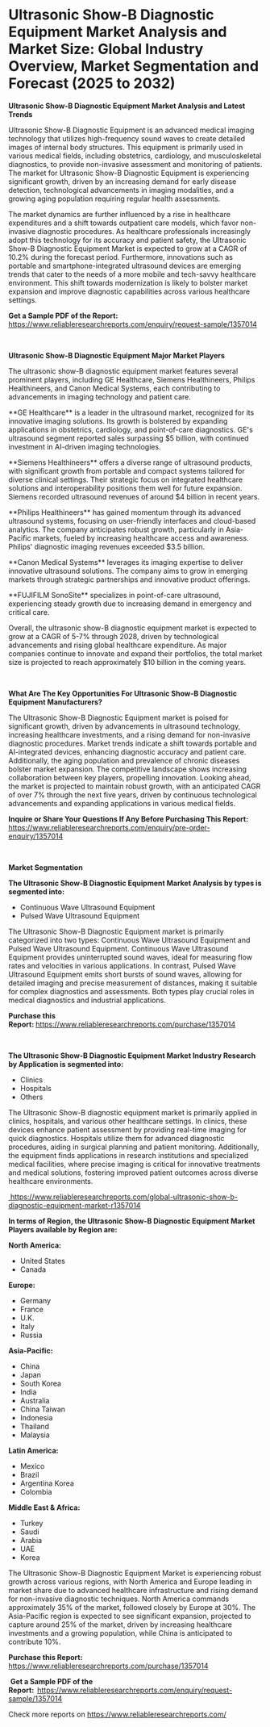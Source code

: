 <p><h1>Ultrasonic Show-B Diagnostic Equipment Market Analysis and Market Size: Global Industry Overview, Market Segmentation and Forecast (2025 to 2032)</h1></p><p><strong>Ultrasonic Show-B Diagnostic Equipment Market Analysis and Latest Trends</strong></p>
<p><p>Ultrasonic Show-B Diagnostic Equipment is an advanced medical imaging technology that utilizes high-frequency sound waves to create detailed images of internal body structures. This equipment is primarily used in various medical fields, including obstetrics, cardiology, and musculoskeletal diagnostics, to provide non-invasive assessment and monitoring of patients. The market for Ultrasonic Show-B Diagnostic Equipment is experiencing significant growth, driven by an increasing demand for early disease detection, technological advancements in imaging modalities, and a growing aging population requiring regular health assessments.</p><p>The market dynamics are further influenced by a rise in healthcare expenditures and a shift towards outpatient care models, which favor non-invasive diagnostic procedures. As healthcare professionals increasingly adopt this technology for its accuracy and patient safety, the Ultrasonic Show-B Diagnostic Equipment Market is expected to grow at a CAGR of 10.2% during the forecast period. Furthermore, innovations such as portable and smartphone-integrated ultrasound devices are emerging trends that cater to the needs of a more mobile and tech-savvy healthcare environment. This shift towards modernization is likely to bolster market expansion and improve diagnostic capabilities across various healthcare settings.</p></p>
<p><strong>Get a Sample PDF of the Report:&nbsp;</strong> <a href="https://www.reliableresearchreports.com/enquiry/request-sample/1357014?utm_campaign=3008&utm_medium=2&utm_source=Github&utm_content=ia&utm_term=04032025&utm_id=ultrasonic-show-b-diagnostic-equipment">https://www.reliableresearchreports.com/enquiry/request-sample/1357014</a></p>
<p>&nbsp;</p>
<p><strong>Ultrasonic Show-B Diagnostic Equipment Major Market Players</strong></p>
<p><p>The ultrasonic show-B diagnostic equipment market features several prominent players, including GE Healthcare, Siemens Healthineers, Philips Healthineers, and Canon Medical Systems, each contributing to advancements in imaging technology and patient care.</p><p>**GE Healthcare** is a leader in the ultrasound market, recognized for its innovative imaging solutions. Its growth is bolstered by expanding applications in obstetrics, cardiology, and point-of-care diagnostics. GE's ultrasound segment reported sales surpassing $5 billion, with continued investment in AI-driven imaging technologies.</p><p>**Siemens Healthineers** offers a diverse range of ultrasound products, with significant growth from portable and compact systems tailored for diverse clinical settings. Their strategic focus on integrated healthcare solutions and interoperability positions them well for future expansion. Siemens recorded ultrasound revenues of around $4 billion in recent years.</p><p>**Philips Healthineers** has gained momentum through its advanced ultrasound systems, focusing on user-friendly interfaces and cloud-based analytics. The company anticipates robust growth, particularly in Asia-Pacific markets, fueled by increasing healthcare access and awareness. Philips' diagnostic imaging revenues exceeded $3.5 billion.</p><p>**Canon Medical Systems** leverages its imaging expertise to deliver innovative ultrasound solutions. The company aims to grow in emerging markets through strategic partnerships and innovative product offerings.</p><p>**FUJIFILM SonoSite** specializes in point-of-care ultrasound, experiencing steady growth due to increasing demand in emergency and critical care. </p><p>Overall, the ultrasonic show-B diagnostic equipment market is expected to grow at a CAGR of 5-7% through 2028, driven by technological advancements and rising global healthcare expenditure. As major companies continue to innovate and expand their portfolios, the total market size is projected to reach approximately $10 billion in the coming years.</p></p>
<p>&nbsp;</p>
<p><strong>What Are The Key Opportunities For Ultrasonic Show-B Diagnostic Equipment Manufacturers?</strong></p>
<p><p>The Ultrasonic Show-B Diagnostic Equipment market is poised for significant growth, driven by advancements in ultrasound technology, increasing healthcare investments, and a rising demand for non-invasive diagnostic procedures. Market trends indicate a shift towards portable and AI-integrated devices, enhancing diagnostic accuracy and patient care. Additionally, the aging population and prevalence of chronic diseases bolster market expansion. The competitive landscape shows increasing collaboration between key players, propelling innovation. Looking ahead, the market is projected to maintain robust growth, with an anticipated CAGR of over 7% through the next five years, driven by continuous technological advancements and expanding applications in various medical fields.</p></p>
<p><strong>Inquire or Share Your Questions If Any Before Purchasing This Report:</strong> <a href="https://www.reliableresearchreports.com/enquiry/pre-order-enquiry/1357014?utm_campaign=3008&utm_medium=2&utm_source=Github&utm_content=ia&utm_term=04032025&utm_id=ultrasonic-show-b-diagnostic-equipment">https://www.reliableresearchreports.com/enquiry/pre-order-enquiry/1357014</a></p>
<p>&nbsp;</p>
<p><strong>Market Segmentation</strong></p>
<p><strong>The Ultrasonic Show-B Diagnostic Equipment Market Analysis by types is segmented into:</strong></p>
<p><ul><li>Continuous Wave Ultrasound Equipment</li><li>Pulsed Wave Ultrasound Equipment</li></ul></p>
<p><p>The Ultrasonic Show-B Diagnostic Equipment market is primarily categorized into two types: Continuous Wave Ultrasound Equipment and Pulsed Wave Ultrasound Equipment. Continuous Wave Ultrasound Equipment provides uninterrupted sound waves, ideal for measuring flow rates and velocities in various applications. In contrast, Pulsed Wave Ultrasound Equipment emits short bursts of sound waves, allowing for detailed imaging and precise measurement of distances, making it suitable for complex diagnostics and assessments. Both types play crucial roles in medical diagnostics and industrial applications.</p></p>
<p><strong>Purchase this Report:&nbsp;</strong><a href="https://www.reliableresearchreports.com/purchase/1357014?utm_campaign=3008&utm_medium=2&utm_source=Github&utm_content=ia&utm_term=04032025&utm_id=ultrasonic-show-b-diagnostic-equipment">https://www.reliableresearchreports.com/purchase/1357014</a></p>
<p>&nbsp;</p>
<p><strong>The Ultrasonic Show-B Diagnostic Equipment Market Industry Research by Application is segmented into:</strong></p>
<p><ul><li>Clinics</li><li>Hospitals</li><li>Others</li></ul></p>
<p><p>The Ultrasonic Show-B diagnostic equipment market is primarily applied in clinics, hospitals, and various other healthcare settings. In clinics, these devices enhance patient assessment by providing real-time imaging for quick diagnostics. Hospitals utilize them for advanced diagnostic procedures, aiding in surgical planning and patient monitoring. Additionally, the equipment finds applications in research institutions and specialized medical facilities, where precise imaging is critical for innovative treatments and medical solutions, fostering improved patient outcomes across diverse healthcare environments.</p></p>
<p><a href="https://www.reliableresearchreports.com/global-ultrasonic-show-b-diagnostic-equipment-market-r1357014?utm_campaign=3008&utm_medium=2&utm_source=Github&utm_content=ia&utm_term=04032025&utm_id=ultrasonic-show-b-diagnostic-equipment">&nbsp;https://www.reliableresearchreports.com/global-ultrasonic-show-b-diagnostic-equipment-market-r1357014</a></p>
<p><strong>In terms of Region, the Ultrasonic Show-B Diagnostic Equipment Market Players available by Region are:</strong></p>
<p>
    <p> <strong> North America: </strong>
        <ul>
            <li>United States</li>
            <li>Canada</li>
        </ul>
        </p> 
    <p> <strong> Europe: </strong>
        <ul>
            <li>Germany</li>
            <li>France</li>
            <li>U.K.</li>
            <li>Italy</li>
            <li>Russia</li>
        </ul>
        </p> 
    <p> <strong> Asia-Pacific: </strong>
        <ul>
            <li>China</li>
            <li>Japan</li>
            <li>South Korea</li>
            <li>India</li>
            <li>Australia</li>
            <li>China Taiwan</li>
            <li>Indonesia</li>
            <li>Thailand</li>
            <li>Malaysia</li>
        </ul>
        </p> 
    <p> <strong> Latin America: </strong>
        <ul>
            <li>Mexico</li>
            <li>Brazil</li>
            <li>Argentina Korea</li>
            <li>Colombia</li>
        </ul>
        </p> 
    <p> <strong> Middle East & Africa: </strong>
        <ul>
            <li>Turkey</li>
            <li>Saudi</li>
            <li>Arabia</li>
            <li>UAE</li>
            <li>Korea</li>
        </ul>
    </p>
    </p>
<p><p>The Ultrasonic Show-B Diagnostic Equipment Market is experiencing robust growth across various regions, with North America and Europe leading in market share due to advanced healthcare infrastructure and rising demand for non-invasive diagnostic techniques. North America commands approximately 35% of the market, followed closely by Europe at 30%. The Asia-Pacific region is expected to see significant expansion, projected to capture around 25% of the market, driven by increasing healthcare investments and a growing population, while China is anticipated to contribute 10%.</p></p>
<p><strong>Purchase this Report: </strong><a href="https://www.reliableresearchreports.com/purchase/1357014?utm_campaign=3008&utm_medium=2&utm_source=Github&utm_content=ia&utm_term=04032025&utm_id=ultrasonic-show-b-diagnostic-equipment">https://www.reliableresearchreports.com/purchase/1357014</a></p>
<p>&nbsp;<strong>Get a Sample PDF of the Report:&nbsp;&nbsp;</strong><a href="https://www.reliableresearchreports.com/enquiry/request-sample/1357014?utm_campaign=3008&utm_medium=2&utm_source=Github&utm_content=ia&utm_term=04032025&utm_id=ultrasonic-show-b-diagnostic-equipment">https://www.reliableresearchreports.com/enquiry/request-sample/1357014</a></p>
<p><strong></strong></p>
<p>Check more reports on <a href="https://www.reliableresearchreports.com/?utm_campaign=3008&utm_medium=2&utm_source=Github&utm_content=ia&utm_term=04032025&utm_id=ultrasonic-show-b-diagnostic-equipment">https://www.reliableresearchreports.com/</a></p>